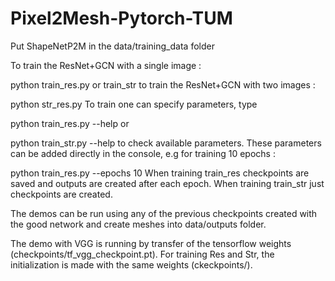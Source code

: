 # Pixel2Mesh-Pytorch-TUM

Put ShapeNetP2M in the data/training_data folder

To train the ResNet+GCN with a single image :

python train_res.py 
or train_str to train the ResNet+GCN with two images :

python str_res.py 
To train one can specify parameters, type

python train_res.py --help
or

python train_str.py --help
to check available parameters. These parameters can be added directly in the console, e.g for training 10 epochs :

python train_res.py --epochs 10
When training train_res checkpoints are saved and outputs are created after each epoch. When training train_str just checkpoints are created.

The demos can be run using any of the previous checkpoints created with the good network and create meshes into data/outputs folder.

The demo with VGG is running by transfer of the tensorflow weights (checkpoints/tf_vgg_checkpoint.pt). For training Res and Str, the initialization is made with the same weights (ckeckpoints/).
